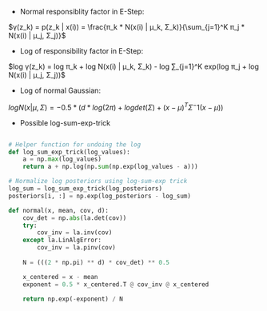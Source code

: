 - Normal responsiblity factor in E-Step:

$γ(z_k) = p(z_k | x(i))
= \frac{π_k * N(x(i) | μ_k, Σ_k)}{\sum_{j=1}^K π_j * N(x(i) | μ_j, Σ_j)}$

- Log of responsibility factor in E-Step:

$log γ(z_k) = log π_k + log N(x(i) | μ_k, Σ_k) - log ∑_{j=1}^K exp(log π_j + log N(x(i) | μ_j, Σ_j))$

- Log of normal Gaussian:

$log N(x | μ, Σ) = -0.5 * (d * log(2π) + log det(Σ) + (x - μ)^T Σ^-1 (x - μ))$

- Possible log-sum-exp-trick
```python

# Helper function for undoing the log
def log_sum_exp_trick(log_values):
    a = np.max(log_values)
    return a + np.log(np.sum(np.exp(log_values - a)))

# Normalize log posteriors using log-sum-exp trick
log_sum = log_sum_exp_trick(log_posteriors)
posteriors[i, :] = np.exp(log_posteriors - log_sum)

def normal(x, mean, cov, d):
    cov_det = np.abs(la.det(cov))
    try:
        cov_inv = la.inv(cov)
    except la.LinAlgError:
        cov_inv = la.pinv(cov)
            
    N = (((2 * np.pi) ** d) * cov_det) ** 0.5

    x_centered = x - mean
    exponent = 0.5 * x_centered.T @ cov_inv @ x_centered

    return np.exp(-exponent) / N
```

